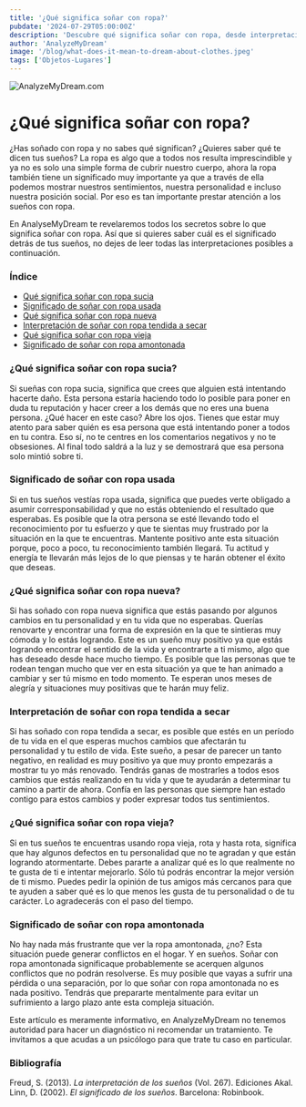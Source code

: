 ```yaml
---
title: '¿Qué significa soñar con ropa?'
pubdate: '2024-07-29T05:00:00Z'
description: 'Descubre qué significa soñar con ropa, desde interpretaciones de ropa sucia hasta ropa nueva amontonada.'
author: 'AnalyzeMyDream'
image: '/blog/what-does-it-mean-to-dream-about-clothes.jpeg'
tags: ['Objetos-Lugares']
---
```


![AnalyzeMyDream.com](/blog/what-does-it-mean-to-dream-about-clothes.jpeg)

# ¿Qué significa soñar con ropa?

¿Has soñado con ropa y no sabes qué significan? ¿Quieres saber qué te dicen tus sueños? La ropa es algo que a todos nos resulta imprescindible y ya no es solo una simple forma de cubrir nuestro cuerpo, ahora la ropa también tiene un significado muy importante ya que a través de ella podemos mostrar nuestros sentimientos, nuestra personalidad e incluso nuestra posición social. Por eso es tan importante prestar atención a los sueños con ropa.

En AnalyseMyDream te revelaremos todos los secretos sobre lo que significa soñar con ropa. Así que si quieres saber cuál es el significado detrás de tus sueños, no dejes de leer todas las interpretaciones posibles a continuación.

### Índice

- [Qué significa soñar con ropa sucia](#qué-significa-soñar-con-ropa-sucia)
- [Significado de soñar con ropa usada](#significado-de-soñar-con-ropa-usada)
- [Qué significa soñar con ropa nueva](#qué-significa-soñar-con-ropa-nueva)
- [Interpretación de soñar con ropa tendida a secar](#interpretación-de-soñar-con-ropa-tendida-a-secar)
- [Qué significa soñar con ropa vieja](#qué-significa-soñar-con-ropa-vieja)
- [Significado de soñar con ropa amontonada](#significado-de-soñar-con-ropa-amontonada)


### ¿Qué significa soñar con ropa sucia?

Si sueñas con ropa sucia, significa que crees que alguien está intentando hacerte daño. Esta persona estaría haciendo todo lo posible para poner en duda tu reputación y hacer creer a los demás que no eres una buena persona. ¿Qué hacer en este caso? Abre los ojos. Tienes que estar muy atento para saber quién es esa persona que está intentando poner a todos en tu contra. Eso sí, no te centres en los comentarios negativos y no te obsesiones. Al final todo saldrá a la luz y se demostrará que esa persona solo mintió sobre ti.

### Significado de soñar con ropa usada

Si en tus sueños vestías ropa usada, significa que puedes verte obligado a asumir corresponsabilidad y que no estás obteniendo el resultado que esperabas. Es posible que la otra persona se esté llevando todo el reconocimiento por tu esfuerzo y que te sientas muy frustrado por la situación en la que te encuentras. Mantente positivo ante esta situación porque, poco a poco, tu reconocimiento también llegará. Tu actitud y energía te llevarán más lejos de lo que piensas y te harán obtener el éxito que deseas.

### ¿Qué significa soñar con ropa nueva?

Si has soñado con ropa nueva significa que estás pasando por algunos cambios en tu personalidad y en tu vida que no esperabas. Querías renovarte y encontrar una forma de expresión en la que te sintieras muy cómoda y lo estás logrando. Este es un sueño muy positivo ya que estás logrando encontrar el sentido de la vida y encontrarte a ti mismo, algo que has deseado desde hace mucho tiempo. Es posible que las personas que te rodean tengan mucho que ver en esta situación ya que te han animado a cambiar y ser tú mismo en todo momento. Te esperan unos meses de alegría y situaciones muy positivas que te harán muy feliz.

### Interpretación de soñar con ropa tendida a secar

Si has soñado con ropa tendida a secar, es posible que estés en un período de tu vida en el que esperas muchos cambios que afectarán tu personalidad y tu estilo de vida. Este sueño, a pesar de parecer un tanto negativo, en realidad es muy positivo ya que muy pronto empezarás a mostrar tu yo más renovado. Tendrás ganas de mostrarles a todos esos cambios que estás realizando en tu vida y que te ayudarán a determinar tu camino a partir de ahora. Confía en las personas que siempre han estado contigo para estos cambios y poder expresar todos tus sentimientos.

### ¿Qué significa soñar con ropa vieja?

Si en tus sueños te encuentras usando ropa vieja, rota y hasta rota, significa que hay algunos defectos en tu personalidad que no te agradan y que están logrando atormentarte. Debes pararte a analizar qué es lo que realmente no te gusta de ti e intentar mejorarlo. Sólo tú podrás encontrar la mejor versión de ti mismo. Puedes pedir la opinión de tus amigos más cercanos para que te ayuden a saber qué es lo que menos les gusta de tu personalidad o de tu carácter. Lo agradecerás con el paso del tiempo.

### Significado de soñar con ropa amontonada

No hay nada más frustrante que ver la ropa amontonada, ¿no? Esta situación puede generar conflictos en el hogar. Y en sueños. Soñar con ropa amontonada significaque probablemente se acerquen algunos conflictos que no podrán resolverse. Es muy posible que vayas a sufrir una pérdida o una separación, por lo que soñar con ropa amontonada no es nada positivo. Tendrás que prepararte mentalmente para evitar un sufrimiento a largo plazo ante esta compleja situación.

Este artículo es meramente informativo, en AnalyzeMyDream no tenemos autoridad para hacer un diagnóstico ni recomendar un tratamiento. Te invitamos a que acudas a un psicólogo para que trate tu caso en particular.

### Bibliografía

Freud, S. (2013). *La interpretación de los sueños* (Vol. 267). Ediciones Akal. 
Linn, D. (2002). *El significado de los sueños*. Barcelona: Robinbook.